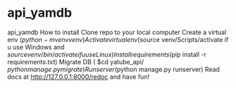 # api_yamdb
api_yamdb
How to install
Clone repo to your local computer
Create a virtual env ($python -m venv venv)
Activate virtual env ($source venv/Scripts/activate if u use Windows and $source venv/bin/activate if u use Linux)
Install requirements ($pip install -r requirements.txt)
Migrate DB ( $cd yatube_api/ $python manage.py migrate )
Run server ($python manage.py runserver)
Read docs at http://127.0.0.1:8000/redoc and have fun!

